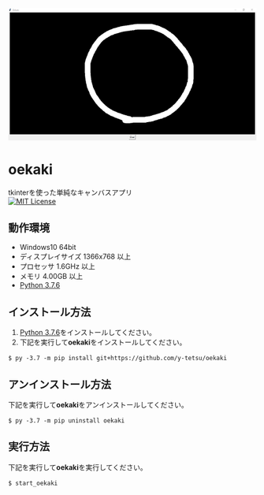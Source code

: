 <p align="center">
<img src="https://raw.githubusercontent.com/y-tetsu/oekaki/images/oekaki.png">
</p>

# oekaki
tkinterを使った単純なキャンバスアプリ<br>
[![MIT License](http://img.shields.io/badge/license-MIT-blue.svg?style=flat)](LICENSE)<br>

## 動作環境
- Windows10 64bit<br>
- ディスプレイサイズ 1366x768 以上
- プロセッサ 1.6GHz 以上
- メモリ 4.00GB 以上
- [Python 3.7.6](https://www.python.org/downloads/release/python-376/)<br>

## インストール方法
1. [Python 3.7.6](https://www.python.org/downloads/release/python-376/)をインストールしてください。<br>
2. 下記を実行して**oekaki**をインストールしてください。
```
$ py -3.7 -m pip install git+https://github.com/y-tetsu/oekaki
```

## アンインストール方法
下記を実行して**oekaki**をアンインストールしてください。
```
$ py -3.7 -m pip uninstall oekaki
```

## 実行方法
下記を実行して**oekaki**を実行してください。
```
$ start_oekaki
```
